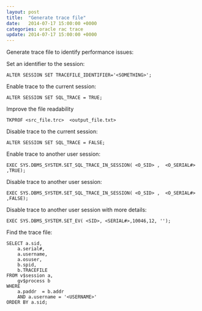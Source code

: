 ```yaml
---
layout: post
title:  "Generate trace file"
date:   2014-07-17 15:00:00 +0000
categories: oracle rac trace
update: 2014-07-17 15:00:00 +0000
---
```


Generate trace file to identify performance issues:  

Set an identifier to the session:

`ALTER SESSION SET TRACEFILE_IDENTIFIER='<SOMETHING>';`

Enable trace to the current session:

`ALTER SESSION SET SQL_TRACE = TRUE;`

Improve the file readability

`TKPROF <src_file.trc>  <output_file.txt>`

Disable trace to the current session:

`ALTER SESSION SET SQL_TRACE = FALSE;`

Enable trace to another user session:

`EXEC SYS.DBMS_SYSTEM.SET_SQL_TRACE_IN_SESSION( <O_SID> ,  <O_SERIAL#> ,TRUE);`

Disable trace to another user session:

`EXEC SYS.DBMS_SYSTEM.SET_SQL_TRACE_IN_SESSION( <O_SID> ,  <O_SERIAL#> ,FALSE);`

Disable trace to another user session with more details:

`EXEC SYS.DBMS_SYSTEM.SET_EV( <SID>, <SERIAL#>,10046,12, '');`

Find the trace file:

```
SELECT a.sid,  
    a.serial#,  
    a.username,  
    a.osuser,  
    b.spid,  
    b.TRACEFILE  
FROM v$session a,  
    gv$process b  
WHERE 
    a.paddr  = b.addr  
    AND a.username = '<USERNAME>'  
ORDER BY a.sid;  
```
